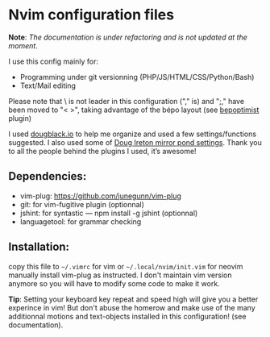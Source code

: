 
Nvim configuration files
========================

**Note**:
*The documentation is under refactoring and is not updated at the moment*.

I use this config mainly for:

- Programming under git versionning (PHP/JS/HTML/CSS/Python/Bash)
- Text/Mail editing

Please note that \ is not leader in this configuration ("," is) and ";,"
have been moved to "< >", taking advantage of the bépo layout (see 
[bepoptimist](https://github.com/sheoak/vim-bepoptimist) plugin)

I used [dougblack.io](http://dougblack.io/words/a-good-vimrc.html) to help me organize
and used a few settings/functions suggested. I also used some of 
[Doug Ireton mirror pond settings](https://github.com/dougireton/mirror_pond/blob/master/vimrc).
Thank you to all the people behind the plugins I used, it’s awesome!


Dependencies:
-------------

- vim-plug:   https://github.com/junegunn/vim-plug
- git:        for vim-fugitive plugin (optionnal)
- jshint:     for syntastic — npm install -g jshint (optionnal)
- languagetool: for grammar checking


Installation:
-------------

copy this file to `~/.vimrc` for vim or `~/.local/nvim/init.vim` for neovim
manually install vim-plug as instructed.
I don't maintain vim version anymore so you will have to modify some code
to make it work.

**Tip**: Setting your keyboard key repeat and speed high will give you a better
experince in vim! But don't abuse the homerow and make use of the many 
additionnal motions and text-objects installed in this configuration! (see 
documentation).

